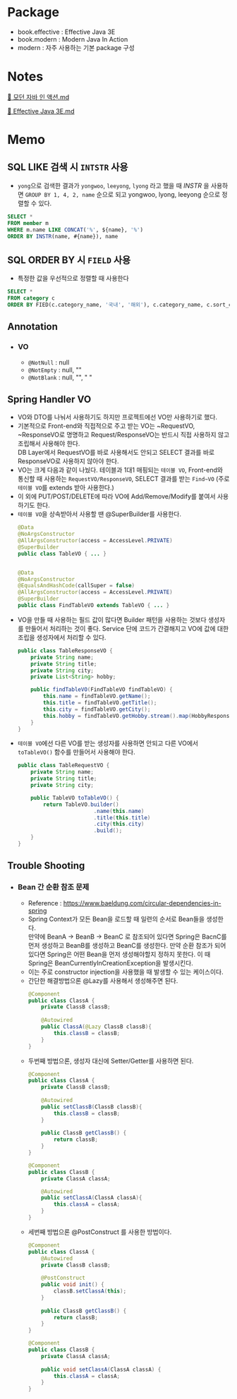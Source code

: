 # Package
- book.effective : Effective Java 3E
- book.modern : Modern Java In Action
- modern : 자주 사용하는 기본 package 구성

# Notes
[📘 모던 자바 인 액션.md](https://github.com/justdoanything/self-study/blob/main/WIS/%F0%9F%93%9A%20Book/%F0%9F%93%98%20%EB%AA%A8%EB%8D%98%20%EC%9E%90%EB%B0%94%20%EC%9D%B8%20%EC%95%A1%EC%85%98.md)

[📘 Effective Java 3E.md](https://github.com/justdoanything/self-study/blob/main/WIS/%F0%9F%93%9A%20Book/%F0%9F%93%98%20Effective%20Java%203E.md)

# Memo
## SQL LIKE 검색 시 `INTSTR` 사용
  -  `yong`으로 검색한 결과가 `yongwoo`, `leeyong`, `lyong` 라고 했을 때 _INSTR_ 을 사용하면 `GROUP BY 1, 4, 2, name` 순으로 되고 yongwoo, lyong, leeyong 순으로 정렬할 수 있다.
  ```sql
  SELECT *
  FROM member m
  WHERE m.name LIKE CONCAT('%', ${name}, '%')
  ORDER BY INSTR(name, #{name}), name
  ```

## SQL ORDER BY 시 `FIELD` 사용
  - 특정한 값을 우선적으로 정렬할 때 사용한다
  ```sql
  SELECT *
  FROM category c
  ORDER BY FIED(c.category_name, '국내', '해외'), c.category_name, c.sort_order
  ```
## Annotation
  - ### VO
    - `@NotNull` : null
    - `@NotEmpty` : null, ""
    - `@NotBlank` : null, "", " "

## Spring Handler VO
  - VO와 DTO를 나눠서 사용하기도 하지만 프로젝트에선 VO만 사용하기로 했다.
  - 기본적으로 Front-end와 직접적으로 주고 받는 VO는 ~RequestVO, ~ResponseVO로 명명하고 Request/ResponseVO는 반드시 직접 사용하지 않고 조립해서 사용해야 한다.\
    DB Layer에서 RequestVO를 바로 사용해서도 안되고 SELECT 결과를 바로 ResponseVO로 사용하지 않아야 한다.
  - VO는 크게 다음과 같이 나눴다. 테이블과 1대1 매핑되는 `테이블 VO`, Front-end와 통신할 때 사용하는 `RequestVO/ResponseVO`, SELECT 결과를 받는 `Find~VO` (주로 `테이블 VO`를 extends 받아 사용한다.)
  - 이 외에 PUT/POST/DELETE에 따라 VO에 Add/Remove/Modify를 붙여서 사용하기도 한다.
  - `테이블 VO`을 상속받아서 사용할 땐 @SuperBuilder를 사용한다.
    ```java
    @Data
    @NoArgsConstructor
    @AllArgsConstructor(access = AccessLevel.PRIVATE)
    @SuperBuilder
    public class TableVO { ... }
    
    
    @Data
    @NoArgsConstructor
    @EqualsAndHashCode(callSuper = false)
    @AllArgsConstructor(access = AccessLevel.PRIVATE)
    @SuperBuilder
    public class FindTableVO extends TableVO { ... }
    ```
  - VO을 만들 때 사용하는 필드 값이 많다면 Builder 패턴을 사용하는 것보다 생성자를 만들어서 처리하는 것이 좋다. Service 단에 코드가 간결해지고 VO에 값에 대한 조립을 생성자에서 처리할 수 있다. 
    ```java
    public class TableResponseVO {
        private String name;
        private String title;
        private String city;
        private List<String> hobby;
    
        public findTableVO(FindTableVO findTableVO) {
            this.name = findTableVO.getName();
            this.title = findTableVO.getTitle();
            this.city = findTableVO.getCity();
            this.hobby = findTableVO.getHobby.stream().map(HobbyResponseVO::new).collect(Collectors.toList());
        }
    }
    ```
  - `테이블 VO`에선 다른 VO를 받는 생성자를 사용하면 안되고 다른 VO에서 `toTableVO()` 함수를 만들어서 사용해야 한다.
    ```java
    public class TableRequestVO {
        private String name;
        private String title;
        private String city;
    
        public TableVO toTableVO() {
            return TableVO.builder()
                            .name(this.name)
                            .title(this.title)
                            .city(this.city)
                            .build();
        }
    }
    ```
## Trouble Shooting
- ### Bean 간 순환 참조 문제
  - Reference : https://www.baeldung.com/circular-dependencies-in-spring
  - Spring Context가 모든 Bean을 로드할 때 일련의 순서로 Bean들을 생성한다.\
    만약에 BeanA -> BeanB -> BeanC 로 참조되어 있다면 Spring은 BacnC를 먼저 생성하고 BeanB를 생성하고 BeanC를 생성한다. 만약 순환 참조가 되어 있다면 Spring은 어떤 Bean을 먼저 생성해야할지 정하지 못한다. 이 때 Spring은 BeanCurrentlyInCreationException을 발생시킨다.
  - 이는 주로 constructor injection을 사용했을 때 발생할 수 있는 케이스이다.
  - 간단한 해결방법으론 @Lazy를 사용해서 생성해주면 된다.
    ```java
    @Component
    public class ClassA {
        private ClassB classB;
        
        @Autowired
        public ClassA(@Lazy ClassB classB){
            this.classB = classB;
        }
    }
    ```
  - 두번째 방법으론, 생성자 대신에 Setter/Getter를 사용하면 된다.
    ```java
    @Component
    public class ClassA {
        private ClassB classB;
        
        @Autowired
        public setClassB(ClassB classB){
            this.classB = classB;
        }
        
        public ClassB getClassB() {
            return classB;
        }
    }
    ```
    ```java
    @Component
    public class ClassB {
        private ClassA classA;
    
        @Autowired
        public setClassA(ClassA classA){
            this.classA = classA;
        }
    }
    ```
  - 세번째 방법으론 @PostConstruct 를 사용한 방법이다.
    ```java
    @Component
    public class ClassA {
        @Autowired
        private ClassB classB;
        
        @PostConstruct
        public void init() {
            classB.setClassA(this);
        }
        
        public ClassB getClassB() {
            return classB;
        }
    }
    ```
    ```java
    @Component
    public class ClassB {
        private ClassA classA;
        
        public void setClassA(ClassA classA) {
            this.classA = classA;
        }
    }
    ```